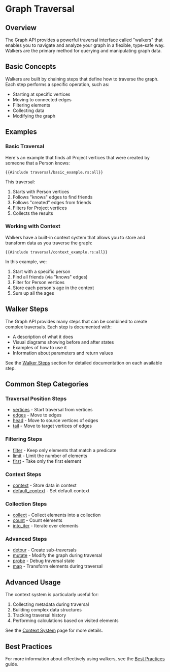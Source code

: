 # Graph Traversal

## Overview

The Graph API provides a powerful traversal interface called "walkers" that enables you to navigate and analyze your
graph in a flexible, type-safe way. Walkers are the primary method for querying and manipulating graph data.

## Basic Concepts

Walkers are built by chaining steps that define how to traverse the graph. Each step performs a specific operation, such
as:

- Starting at specific vertices
- Moving to connected edges
- Filtering elements
- Collecting data
- Modifying the graph

## Examples

### Basic Traversal

Here's an example that finds all Project vertices that were created by someone that a Person knows:

```rust,noplayground
{{#include traversal/basic_example.rs:all}}
```

This traversal:

1. Starts with Person vertices
2. Follows "knows" edges to find friends
3. Follows "created" edges from friends
4. Filters for Project vertices
5. Collects the results

### Working with Context

Walkers have a built-in context system that allows you to store and transform data as you traverse the graph:

```rust,noplayground
{{#include traversal/context_example.rs:all}}
```

In this example, we:

1. Start with a specific person
2. Find all friends (via "knows" edges)
3. Filter for Person vertices
4. Store each person's age in the context
5. Sum up all the ages

## Walker Steps

The Graph API provides many steps that can be combined to create complex traversals. Each step is documented with:

- A description of what it does
- Visual diagrams showing before and after states
- Examples of how to use it
- Information about parameters and return values

See the [Walker Steps](./walker/steps.md) section for detailed documentation on each available step.

## Common Step Categories

### Traversal Position Steps

- [vertices](./walker/steps/vertices.md) - Start traversal from vertices
- [edges](./walker/steps/edges.md) - Move to edges
- [head](./walker/steps/head.md) - Move to source vertices of edges
- [tail](./walker/steps/tail.md) - Move to target vertices of edges

### Filtering Steps

- [filter](./walker/steps/filter.md) - Keep only elements that match a predicate
- [limit](./walker/steps/limit.md) - Limit the number of elements
- [first](./walker/steps/first.md) - Take only the first element

### Context Steps

- [context](./walker/steps/context.md) - Store data in context
- [default_context](./walker/steps/default_context.md) - Set default context

### Collection Steps

- [collect](./walker/steps/collect.md) - Collect elements into a collection
- [count](./walker/steps/count.md) - Count elements
- [into_iter](./walker/steps/into_iter.md) - Iterate over elements

### Advanced Steps

- [detour](./walker/steps/detour.md) - Create sub-traversals
- [mutate](./walker/steps/mutate.md) - Modify the graph during traversal
- [probe](./walker/steps/probe.md) - Debug traversal state
- [map](./walker/steps/map.md) - Transform elements during traversal

## Advanced Usage

The context system is particularly useful for:

1. Collecting metadata during traversal
2. Building complex data structures
3. Tracking traversal history
4. Performing calculations based on visited elements

See the [Context System](./walker/context.md) page for more details.

## Best Practices

For more information about effectively using walkers, see the [Best Practices](./walker/best_practices.md) guide.